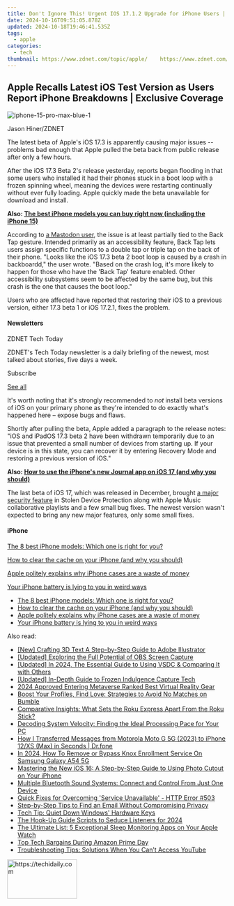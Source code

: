 ```yaml
---
title: Don't Ignore This! Urgent IOS 17.1.2 Upgrade for iPhone Users | Exclusive ZDNET Coverage
date: 2024-10-16T09:51:05.878Z
updated: 2024-10-18T19:46:41.535Z
tags:
  - apple
categories:
  - tech
thumbnail: https://www.zdnet.com/topic/apple/    https://www.zdnet.com/a/img/resize/16685efc1ec97aa232413f5bf18e77a2dde0bce5/2023/12/01/238e2ec2-7d4a-45fb-9f87-0e99e440edb7/gettyimages-1421694102.jpg?width=170&height=96&fit=crop&auto=webp
---
```


## Apple Recalls Latest iOS Test Version as Users Report iPhone Breakdowns | Exclusive Coverage

![iphone-15-pro-max-blue-1](https://www.zdnet.com/a/img/resize/2537a38eb2f244db12e447765662e0a317725272/2023/09/13/7b60edc9-69bb-4a13-b888-3fbe78d551b6/iphone-15-pro-max-blue-1.jpg?auto=webp&width=1280)

Jason Hiner/ZDNET

The latest beta of Apple's iOS 17.3 is apparently causing major issues -- problems bad enough that Apple pulled the beta back from public release after only a few hours.

After the iOS 17.3 Beta 2's release yesterday, reports began flooding in that some users who installed it had their phones stuck in a boot loop with a frozen spinning wheel, meaning the devices were restarting continually without ever fully loading. Apple quickly made the beta unavailable for download and install.

**Also: [The best iPhone models you can buy right now (including the iPhone 15)](https://www.zdnet.com/article/best-iphone/)**

According to [a Mastodon user](https://mastodon.social/@%5Finside/111693804775894724), the issue is at least partially tied to the Back Tap gesture. Intended primarily as an accessibility feature, Back Tap lets users assign specific functions to a double tap or triple tap on the back of their phone. "Looks like the iOS 17.3 beta 2 boot loop is caused by a crash in backboardd," the user wrote. "Based on the crash log, it's more likely to happen for those who have the 'Back Tap' feature enabled. Other accessibility subsystems seem to be affected by the same bug, but this crash is the one that causes the boot loop."

Users who are affected have reported that restoring their iOS to a previous version, either 17.3 beta 1 or iOS 17.2.1, fixes the problem.

#### Newsletters

ZDNET Tech Today

ZDNET's Tech Today newsletter is a daily briefing of the newest, most talked about stories, five days a week.

 Subscribe

[See all](https://www.zdnet.com/newsletters/)

It's worth noting that it's strongly recommended to _not_ install beta versions of iOS on your primary phone as they're intended to do exactly what's happened here – expose bugs and flaws. 

Shortly after pulling the beta, Apple added a paragraph to the release notes: "iOS and iPadOS 17.3 beta 2 have been withdrawn temporarily due to an issue that prevented a small number of devices from starting up. If your device is in this state, you can recover it by entering Recovery Mode and restoring a previous version of iOS."

**Also: [How to use the iPhone's new Journal app on iOS 17 (and why you should)](https://www.zdnet.com/article/how-to-use-the-iphones-new-journal-app-on-ios-17-and-why-you-should/)**

The last beta of iOS 17, which was released in December, brought [a major security feature](https://www.zdnet.com/article/apples-latest-ios-beta-offers-a-major-iphone-security-feature-you-should-enable-asap/) in Stolen Device Protection along with Apple Music collaborative playlists and a few small bug fixes. The newest version wasn't expected to bring any new major features, only some small fixes.

#### iPhone

[The 8 best iPhone models: Which one is right for you?](https://www.zdnet.com/article/best-iphone/ "The 8 best iPhone models: Which one is right for you?")

[How to clear the cache on your iPhone (and why you should)](https://www.zdnet.com/article/how-to-clear-cache-on-iphone-and-why-you-should/ "How to clear the cache on your iPhone (and why you should)")

[Apple politely explains why iPhone cases are a waste of money](https://www.zdnet.com/article/apple-politely-explains-why-iphone-cases-are-a-waste-of-money/ "Apple politely explains why iPhone cases are a waste of money")

[Your iPhone battery is lying to you in weird ways](https://www.zdnet.com/article/your-iphone-battery-is-lying-to-you-in-weird-ways/ "Your iPhone battery is lying to you in weird ways")

* [The 8 best iPhone models: Which one is right for you?](https://www.zdnet.com/article/best-iphone/ "The 8 best iPhone models: Which one is right for you?")
* [How to clear the cache on your iPhone (and why you should)](https://www.zdnet.com/article/how-to-clear-cache-on-iphone-and-why-you-should/ "How to clear the cache on your iPhone (and why you should)")
* [Apple politely explains why iPhone cases are a waste of money](https://www.zdnet.com/article/apple-politely-explains-why-iphone-cases-are-a-waste-of-money/ "Apple politely explains why iPhone cases are a waste of money")
* [Your iPhone battery is lying to you in weird ways](https://www.zdnet.com/article/your-iphone-battery-is-lying-to-you-in-weird-ways/ "Your iPhone battery is lying to you in weird ways")

<ins class="adsbygoogle"
     style="display:block"
     data-ad-format="autorelaxed"
     data-ad-client="ca-pub-7571918770474297"
     data-ad-slot="1223367746"></ins>

<ins class="adsbygoogle"
     style="display:block"
     data-ad-client="ca-pub-7571918770474297"
     data-ad-slot="8358498916"
     data-ad-format="auto"
     data-full-width-responsive="true"></ins>

<span class="atpl-alsoreadstyle">Also read:</span>
<div><ul>
<li><a href="https://extra-information.techidaily.com/new-crafting-3d-text-a-step-by-step-guide-to-adobe-illustrator/"><u>[New] Crafting 3D Text A Step-by-Step Guide to Adobe Illustrator</u></a></li>
<li><a href="https://screen-capture.techidaily.com/updated-exploring-the-full-potential-of-obs-screen-capture/"><u>[Updated] Exploring the Full Potential of OBS Screen Capture</u></a></li>
<li><a href="https://on-screen-recording.techidaily.com/updated-in-2024-the-essential-guide-to-using-vsdc-and-comparing-it-with-others/"><u>[Updated] In 2024, The Essential Guide to Using VSDC & Comparing It with Others</u></a></li>
<li><a href="https://screen-capture.techidaily.com/updated-in-depth-guide-to-frozen-indulgence-capture-tech/"><u>[Updated] In-Depth Guide to Frozen Indulgence Capture Tech</u></a></li>
<li><a href="https://article-files.techidaily.com/2024-approved-entering-metaverse-ranked-best-virtual-reality-gear/"><u>2024 Approved Entering Metaverse Ranked Best Virtual Reality Gear</u></a></li>
<li><a href="https://tech-renaissance.techidaily.com/boost-your-profiles-find-love-strategies-to-avoid-no-matches-on-bumble/"><u>Boost Your Profiles, Find Love: Strategies to Avoid No Matches on Bumble</u></a></li>
<li><a href="https://tech-renaissance.techidaily.com/comparative-insights-what-sets-the-roku-express-apart-from-the-roku-stick/"><u>Comparative Insights: What Sets the Roku Express Apart From the Roku Stick?</u></a></li>
<li><a href="https://tech-renaissance.techidaily.com/decoding-system-velocity-finding-the-ideal-processing-pace-for-your-pc/"><u>Decoding System Velocity: Finding the Ideal Processing Pace for Your PC</u></a></li>
<li><a href="https://blog-min.techidaily.com/how-i-transferred-messages-from-motorola-moto-g-5g-2023-to-iphone-12xs-max-in-seconds-drfone-by-drfone-transfer-from-android-transfer-from-android/"><u>How I Transferred Messages from Motorola Moto G 5G (2023) to iPhone 12/XS (Max) in Seconds | Dr.fone</u></a></li>
<li><a href="https://android-unlock.techidaily.com/in-2024-how-to-remove-or-bypass-knox-enrollment-service-on-samsung-galaxy-a54-5g-by-drfone-android/"><u>In 2024, How To Remove or Bypass Knox Enrollment Service On Samsung Galaxy A54 5G</u></a></li>
<li><a href="https://tech-renaissance.techidaily.com/mastering-the-new-ios-16-a-step-by-step-guide-to-using-photo-cutout-on-your-iphone/"><u>Mastering the New iOS 16: A Step-by-Step Guide to Using Photo Cutout on Your iPhone</u></a></li>
<li><a href="https://tech-renaissance.techidaily.com/multiple-bluetooth-sound-systems-connect-and-control-from-just-one-device/"><u>Multiple Bluetooth Sound Systems: Connect and Control From Just One Device</u></a></li>
<li><a href="https://win-howtos.techidaily.com/quick-fixes-for-overcoming-service-unavailable-http-error-503/"><u>Quick Fixes for Overcoming 'Service Unavailable' - HTTP Error #503</u></a></li>
<li><a href="https://tech-renaissance.techidaily.com/step-by-step-tips-to-find-an-email-without-compromising-privacy/"><u>Step-by-Step Tips to Find an Email Without Compromising Privacy</u></a></li>
<li><a href="https://win11.techidaily.com/tech-tip-quiet-down-windows-hardware-keys/"><u>Tech Tip: Quiet Down Windows' Hardware Keys</u></a></li>
<li><a href="https://fox-helps.techidaily.com/the-hook-up-guide-scripts-to-seduce-listeners-for-2024/"><u>The Hook-Up Guide Scripts to Seduce Listeners for 2024</u></a></li>
<li><a href="https://tech-renaissance.techidaily.com/the-ultimate-list-5-exceptional-sleep-monitoring-apps-on-your-apple-watch/"><u>The Ultimate List: 5 Exceptional Sleep Monitoring Apps on Your Apple Watch</u></a></li>
<li><a href="https://tech-renaissance.techidaily.com/top-tech-bargains-during-amazon-prime-day/"><u>Top Tech Bargains During Amazon Prime Day</u></a></li>
<li><a href="https://tech-renaissance.techidaily.com/troubleshooting-tips-solutions-when-you-cant-access-youtube/"><u>Troubleshooting Tips: Solutions When You Can’t Access YouTube</u></a></li>
</ul></div>

<!-- affiliate ads begin -->
<a href="https://25home.pxf.io/c/5597632/2148638/16836" target="_top" id="2148638">
  <img src="//a.impactradius-go.com/display-ad/16836-2148638" border="0" alt="https://techidaily.com" width="160" height="90"/>
</a>
<img height="0" width="0" src="https://25home.pxf.io/i/5597632/2148638/16836" style="position:absolute;visibility:hidden;" border="0" />
<!-- affiliate ads end -->

